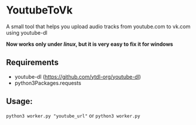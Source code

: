
# YoutubeToVk
A small tool that helps you upload audio tracks from youtube.com to vk.com using youtube-dl

**Now works only under *linux*, but it is very easy to fix it for windows**

## Requirements

 - youtube-dl (https://github.com/ytdl-org/youtube-dl)
 - python3Packages.requests

## Usage:
`python3 worker.py "youtube_url"` or `python3 worker.py`
